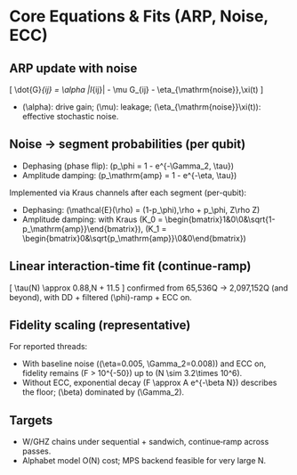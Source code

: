 # Core Equations & Fits (ARP, Noise, ECC)

## ARP update with noise
\[
\dot{G}_{ij} = \alpha |I_{ij}| - \mu G_{ij} - \eta_{\mathrm{noise}}\,\xi(t)
\]
- \(\alpha\): drive gain; \(\mu\): leakage; \(\eta_{\mathrm{noise}}\xi(t)\): effective stochastic noise.

## Noise → segment probabilities (per qubit)
- Dephasing (phase flip): \(p_\phi = 1 - e^{-\Gamma_2\, \tau}\)
- Amplitude damping: \(p_\mathrm{amp} = 1 - e^{-\eta\, \tau}\)

Implemented via Kraus channels after each segment (per-qubit):
- Dephasing: \(\mathcal{E}(\rho) = (1-p_\phi)\,\rho + p_\phi\, Z\rho Z\)
- Amplitude damping: with Kraus \(K_0 = \begin{bmatrix}1&0\\0&\sqrt{1-p_\mathrm{amp}}\end{bmatrix}\),
  \(K_1 = \begin{bmatrix}0&\sqrt{p_\mathrm{amp}}\\0&0\end{bmatrix}\)

## Linear interaction-time fit (continue‑ramp)
\[
\tau(N) \approx 0.88\,N + 11.5
\]
confirmed from 65,536Q → 2,097,152Q (and beyond), with DD + filtered \(\phi\)-ramp + ECC on.

## Fidelity scaling (representative)
For reported threads:
- With baseline noise (\(\eta=0.005, \Gamma_2=0.008\)) and ECC on, fidelity remains \(F > 10^{-50}\) up to \(N \sim 3.2\times 10^6\).
- Without ECC, exponential decay \(F \approx A e^{-\beta N}\) describes the floor; \(\beta\) dominated by \(\Gamma_2\).

## Targets
- W/GHZ chains under sequential + sandwich, continue‑ramp across passes.
- Alphabet model O(N) cost; MPS backend feasible for very large N.

